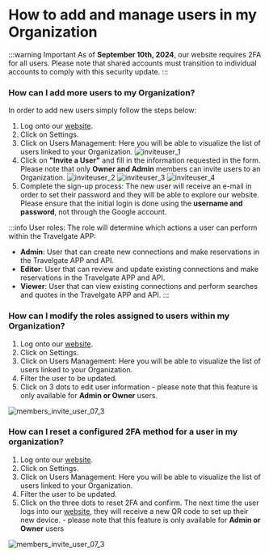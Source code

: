 ﻿---
sidebar_position: 1
---

# How to add and manage users in my Organization

:::warning Important
As of **September 10th, 2024**, our website requires 2FA for all users. Please note that shared accounts must transition to individual accounts to comply with this security update.
:::

### How can I add more users to my Organization?
In order to add new users simply follow the steps below:
1. Log onto our [website](https://www.travelgate.com/).
1. Click on Settings.
1. Click on Users Management: Here you will be able to visualize the list of users linked to your Organization.
	![inviteuser_1](https://storage.travelgate.com/kbase/inviteuser_1.jpg)
1. Click on **"Invite a User"** and fill in the information requested in the form. Please note that only **Owner and Admin** members can invite users to an Organization.
	![inviteuser_2](https://storage.travelgate.com/kbase/inviteuser_2.jpg)
	![inviteuser_3](https://storage.travelgate.com/kbase/inviteuser_3.jpg)
	![inviteuser_4](https://storage.travelgate.com/kbase/inviteuser_4.jpg)
1. Complete the sign-up process: The new user will receive an e-mail in order to set their password and they will be able to explore our website. Please ensure that the initial login is done using the **username and password**, not through the Google account.

:::info User roles:
The role will determine which actions a user can perform within the Travelgate APP:
- **Admin**: User that can create new connections and make reservations in the Travelgate APP and API.
- **Editor**: User that can review and update existing connections and make reservations in the Travelgate APP and API.
- **Viewer**: User that can view existing connections and perform searches and quotes in the Travelgate APP and API.
:::

### How can I modify the roles assigned to users within my Organization?
1. Log onto our [website](https://www.travelgate.com/).
1. Click on Settings.
1. Click on Users Management: Here you will be able to visualize the list of users linked to your Organization.
1. Filter the user to be updated.
1. Click on 3 dots to edit user information  - please note that this feature is only available for **Admin or Owner** users.

![members_invite_user_07_3](https://storage.travelgate.com/kbase/members_invite_user_07_3.png)


### How can I reset a configured 2FA method for a user in my organization?
1. Log onto our [website](https://www.travelgate.com/).
2. Click on Settings.
3. Click on Users Management: Here you will be able to visualize the list of users linked to your Organization.
4. Filter the user to be updated.
5. Click on the three dots to reset 2FA and confirm. The next time the user logs into our [website](https://www.travelgate.com/), they will receive a new QR code to set up their new device. - please note that this feature is only available for **Admin or Owner** users

![members_invite_user_07_3](https://storage.travelgate.com/kbase/reset2fa.png)
